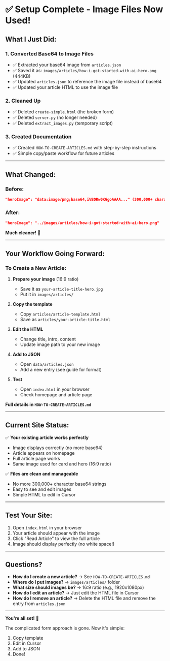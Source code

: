 # ✅ Setup Complete - Image Files Now Used!

## **What I Just Did:**

### **1. Converted Base64 to Image Files**
- ✅ Extracted your base64 image from `articles.json`
- ✅ Saved it as: `images/articles/how-i-got-started-with-ai-hero.png` (444KB)
- ✅ Updated `articles.json` to reference the image file instead of base64
- ✅ Updated your article HTML to use the image file

### **2. Cleaned Up**
- ✅ Deleted `create-simple.html` (the broken form)
- ✅ Deleted `server.py` (no longer needed)
- ✅ Deleted `extract_images.py` (temporary script)

### **3. Created Documentation**
- ✅ Created `HOW-TO-CREATE-ARTICLES.md` with step-by-step instructions
- ✅ Simple copy/paste workflow for future articles

---

## **What Changed:**

### **Before:**
```json
"heroImage": "data:image/png;base64,iVBORw0KGgoAAAA..." (300,000+ characters!)
```

### **After:**
```json
"heroImage": "../images/articles/how-i-got-started-with-ai-hero.png"
```

**Much cleaner!** 🎉

---

## **Your Workflow Going Forward:**

### **To Create a New Article:**

1. **Prepare your image** (16:9 ratio)
   - Save it as `your-article-title-hero.jpg`
   - Put it in `images/articles/`

2. **Copy the template**
   - Copy `articles/article-template.html`
   - Save as `articles/your-article-title.html`

3. **Edit the HTML**
   - Change title, intro, content
   - Update image path to your new image

4. **Add to JSON**
   - Open `data/articles.json`
   - Add a new entry (see guide for format)

5. **Test**
   - Open `index.html` in your browser
   - Check homepage and article page

**Full details in `HOW-TO-CREATE-ARTICLES.md`**

---

## **Current Site Status:**

✅ **Your existing article works perfectly**
- Image displays correctly (no more base64)
- Article appears on homepage
- Full article page works
- Same image used for card and hero (16:9 ratio)

✅ **Files are clean and manageable**
- No more 300,000+ character base64 strings
- Easy to see and edit images
- Simple HTML to edit in Cursor

---

## **Test Your Site:**

1. Open `index.html` in your browser
2. Your article should appear with the image
3. Click "Read Article" to view the full article
4. Image should display perfectly (no white space!)

---

## **Questions?**

- **How do I create a new article?** → See `HOW-TO-CREATE-ARTICLES.md`
- **Where do I put images?** → `images/articles/` folder
- **What size should images be?** → 16:9 ratio (e.g., 1920x1080px)
- **How do I edit an article?** → Just edit the HTML file in Cursor
- **How do I remove an article?** → Delete the HTML file and remove the entry from `articles.json`

---

**You're all set!** 🚀

The complicated form approach is gone. Now it's simple:
1. Copy template
2. Edit in Cursor
3. Add to JSON
4. Done!

